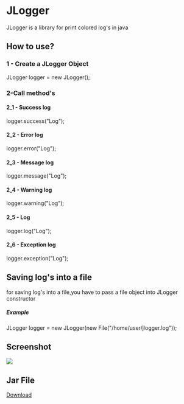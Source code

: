 <h1>JLogger</h1>
<p> JLogger is a library for print colored log's in java</p>

<h2>How to use?</h2>
<div>
  <h3>1 - Create a JLogger Object</h4>
    JLogger logger = new JLogger();
  <h3>2-Call method's</h3>
  <h4>2_1 - Success log </h4>
    logger.success("Log");
  <h4>2_2 - Error log</h4>
    logger.error("Log");
  <h4>2_3 - Message log</h4>
    logger.message("Log");
  <h4>2_4 - Warning log</h4>
    logger.warning("Log");<br>
  <h4>2_5 - Log</h4>
    logger.log("Log");<br>
  <h4>2_6 - Exception log</h4>
    logger.exception("Log");<br>
</div>

<div>
  <h2>Saving log's into a file</h2>
    <p>
      for saving log's into a file,you have to pass a file object into  JLogger constructor    
    </p>
  <h5>Example</h5>
    JLogger logger = new JLogger(new File("/home/user/jlogger.log"));
</div>

<div>
  <h2>Screenshot</h2>
  <img src="https://s6.uupload.ir/files/screenshot_at_2022-08-16_09-40-12_jy1f.png"/>
</div>

<div>
  <h2>Jar File</h2>
  <a href="https://drive.google.com/file/d/1Gq3nE02c2-jfF3sClf6kwmWUqSQ-HWw5/view?usp=sharing">
    Download
  </a>
</div>
